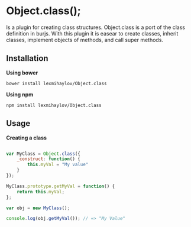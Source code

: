 # Object.class();

Is a plugin for creating class structures. Object.class is a port of the class definition in burjs. 
With this plugin it is easear to create classes, inherit classes, implement objects of methods, and call super methods.

## Installation

__Using bower__

    bower install lexmihaylov/Object.class

__Using npm__

    npm install lexmihaylov/Object.class
    
## Usage

__Creating a class__

```javascript

var MyClass = Object.class({
    _construct: function() {
        this.myVal = "My value"
    }
});

MyClass.prototype.getMyVal = function() {
    return this.myVal;
};

var obj = new MyClass();

console.log(obj.getMyVal()); // => "My Value"

```